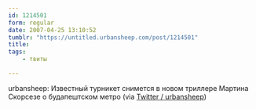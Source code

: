 ```yaml
---
id: 1214501
form: regular
date: 2007-04-25 13:10:52
tumblr: "https://untitled.urbansheep.com/post/1214501"
title:
tags:
    - твиты

---
```


<p>urbansheep: Известный турникет снимется в новом триллере Мартина Скорсезе о будапештском метро (via <a href="http://twitter.com/urbansheep/statuses/39189002">Twitter / urbansheep</a>)</p>

